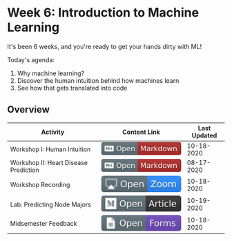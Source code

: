 # Week 6: Introduction to Machine Learning

It's been 6 weeks, and you're ready to get your hands dirty with ML!

Today's agenda:

1. Why machine learning?
2. Discover the human intuition behind how machines learn
3. See how that gets translated into code

## Overview
| **Activity**                   | Content Link    | Last Updated |
| ---------------                | --------------- | ----------   |
| Workshop I: Human Intuition               | [![Link](../tools/buttons/open-markdown.svg)](workshop/intro-ml.md) | 10-18-2020 | 
| Workshop II: Heart Disease Prediction     | [![Link](../tools/buttons/open-markdown.svg)](workshop/README.md) | 08-17-2020 | 
| Workshop Recording                        | [![Link](../tools/buttons/open-zoom.svg)](https://virginia.zoom.us/rec/play/DHZdqAlIDr7vfmfQt4WSUtj_eSP_QEY-6kQBSzojTVpydApAak34o7YtE3szQ-viLZu48GP7XLkznBZ1.sdHQNbV_cgWdK5j5) | 10-18-2020 | 
| Lab: Predicting Node Majors                                 | [![Link](../tools/buttons/open-article.svg)](lab/README.md)  | 10-19-2020 |
|Midsemester Feedback                       | [![Link](../tools/buttons/open-forms.svg)](https://fall20-mid-semester-feedback.paperform.co/) | 10-18-2020 |
